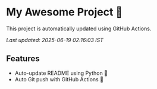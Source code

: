 # My Awesome Project 🚀

This project is automatically updated using GitHub Actions.

_Last updated: 2025-06-19 02:16:03 IST_

## Features
- Auto-update README using Python 🐍
- Auto Git push with GitHub Actions 🤖
